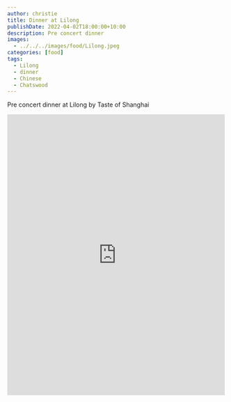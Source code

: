 ```yaml
---
author: christie
title: Dinner at Lilong
publishDate: 2022-04-02T18:00:00+10:00
description: Pre concert dinner
images:
  - ../../../images/food/Lilong.jpeg
categories: [food]
tags:
  - Lilong
  - dinner
  - Chinese
  - Chatswood
---
```


Pre concert dinner at Lilong by Taste of Shanghai

<iframe src="https://www.facebook.com/plugins/post.php?href=https%3A%2F%2Fwww.facebook.com%2Fchris1.tham%2Fposts%2Fpfbid02eZCjxjg6Due81oHPVMJJrQXaAvkoMBykcjkqmd8bYiXK7BhxUva2qSFPDTwtJRgxl&show_text=true&width=500" width="500" height="645" style="border:none;overflow:hidden" scrolling="no" frameborder="0" allowfullscreen="true" allow="autoplay; clipboard-write; encrypted-media; picture-in-picture; web-share"></iframe>

